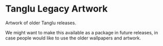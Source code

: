 # Tanglu Legacy Artwork
Artwork of older Tanglu releases.

We might want to make this available as a package in future releases, in case people
would like to use the older wallpapers and artwork.
